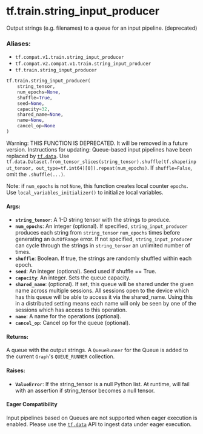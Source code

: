 <div itemscope itemtype="http://developers.google.com/ReferenceObject">
<meta itemprop="name" content="tf.train.string_input_producer" />
<meta itemprop="path" content="Stable" />
</div>

# tf.train.string_input_producer

Output strings (e.g. filenames) to a queue for an input pipeline. (deprecated)

### Aliases:

* `tf.compat.v1.train.string_input_producer`
* `tf.compat.v2.compat.v1.train.string_input_producer`
* `tf.train.string_input_producer`

``` python
tf.train.string_input_producer(
    string_tensor,
    num_epochs=None,
    shuffle=True,
    seed=None,
    capacity=32,
    shared_name=None,
    name=None,
    cancel_op=None
)
```

<!-- Placeholder for "Used in" -->

Warning: THIS FUNCTION IS DEPRECATED. It will be removed in a future version.
Instructions for updating:
Queue-based input pipelines have been replaced by <a href="../../tf/data.md"><code>tf.data</code></a>. Use `tf.data.Dataset.from_tensor_slices(string_tensor).shuffle(tf.shape(input_tensor, out_type=tf.int64)[0]).repeat(num_epochs)`. If `shuffle=False`, omit the `.shuffle(...)`.

Note: if `num_epochs` is not `None`, this function creates local counter
`epochs`. Use `local_variables_initializer()` to initialize local variables.

#### Args:


* <b>`string_tensor`</b>: A 1-D string tensor with the strings to produce.
* <b>`num_epochs`</b>: An integer (optional). If specified, `string_input_producer`
  produces each string from `string_tensor` `num_epochs` times before
  generating an `OutOfRange` error. If not specified,
  `string_input_producer` can cycle through the strings in `string_tensor`
  an unlimited number of times.
* <b>`shuffle`</b>: Boolean. If true, the strings are randomly shuffled within each
  epoch.
* <b>`seed`</b>: An integer (optional). Seed used if shuffle == True.
* <b>`capacity`</b>: An integer. Sets the queue capacity.
* <b>`shared_name`</b>: (optional). If set, this queue will be shared under the given
  name across multiple sessions. All sessions open to the device which has
  this queue will be able to access it via the shared_name. Using this in
  a distributed setting means each name will only be seen by one of the
  sessions which has access to this operation.
* <b>`name`</b>: A name for the operations (optional).
* <b>`cancel_op`</b>: Cancel op for the queue (optional).


#### Returns:

A queue with the output strings.  A `QueueRunner` for the Queue
is added to the current `Graph`'s `QUEUE_RUNNER` collection.



#### Raises:


* <b>`ValueError`</b>: If the string_tensor is a null Python list.  At runtime,
will fail with an assertion if string_tensor becomes a null tensor.



#### Eager Compatibility
Input pipelines based on Queues are not supported when eager execution is
enabled. Please use the <a href="../../tf/data.md"><code>tf.data</code></a> API to ingest data under eager execution.

